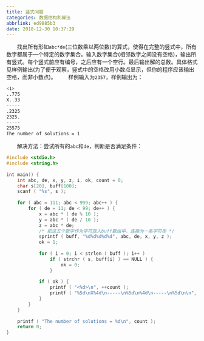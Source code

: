 ```yaml
---
title: 竖式问题
categories: 数据结构和算法
abbrlink: ed9885b3
date: 2018-12-30 10:37:29
---
```

&emsp;&emsp;找出所有形如`abc*de`(三位数乘以两位数)的算式，使得在完整的竖式中，所有数字都属于一个特定的数字集合。输入数字集合(相邻数字之间没有空格)，输出所有竖式。每个竖式前应有编号，之后应有一个空行。最后输出解的总数。具体格式见样例输出(为了便于观察，竖式中的空格改用小数点显示，但你的程序应该输出空格，而非小数点)。<!--more-->
&emsp;&emsp;样例输入为`2357`，样例输出为：

``` bash
<1>
..775
X..33
-----
.2325
2325.
-----
25575
The number of solutions = 1
```

&emsp;&emsp;解决方法：尝试所有的`abc`和`de`，判断是否满足条件：

``` cpp
#include <stdio.h>
#include <string.h>
​
int main() {
    int abc, de, x, y, z, i, ok, count = 0;
    char s[20], buff[100];
    scanf ( "%s", s );
​
    for ( abc = 111; abc < 999; abc++ ) {
        for ( de = 11; de < 99; de++ ) {
            x = abc * ( de % 10 );
            y = abc * ( de / 10 );
            z = abc * de;
            /* 把这五个数字作为字符放入buff数组中，连接为一条字符串 */
            sprintf ( buff, "%d%d%d%d%d", abc, de, x, y, z );
            ok = 1;
​
            for ( i = 0; i < strlen ( buff ); i++ )
                if ( strchr ( s, buff[i] ) == NULL ) {
                    ok = 0;
                }
​
            if ( ok ) {
                printf ( "<%d>\n", ++count );
                printf ( "%5d\nX%4d\n-----\n%5d\n%4d\n-----\n%5d\n\n", abc, de, x, y, z );
            }
        }
    }
​
    printf ( "The number of solutions = %d\n", count );
    return 0;
}
```